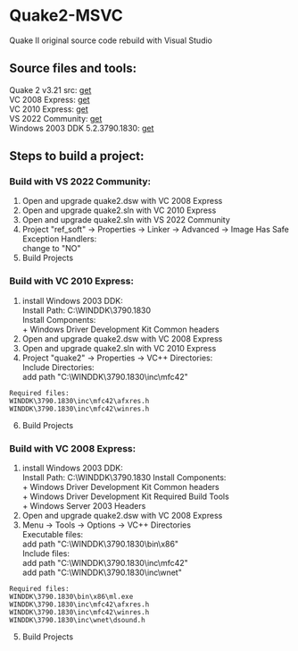 # Quake2-MSVC
Quake II original source code rebuild with Visual Studio

## Source files and tools:
Quake 2 v3.21 src: [get](https://web.archive.org/web/20151202082645/ftp://ftp.idsoftware.com/idstuff/source/q2source-3.21.zip "get")<br>
VC 2008 Express: [get](https://download.microsoft.com/download/8/B/5/8B5804AD-4990-40D0-A6AA-CE894CBBB3DC/VS2008ExpressENUX1397868.iso "get")<br>
VC 2010 Express: [get](https://web.archive.org/web/20161014172355/http://download.microsoft.com/download/1/E/5/1E5F1C0A-0D5B-426A-A603-1798B951DDAE/VS2010Express1.iso "get")<br>
VS 2022 Community: [get](https://aka.ms/vs/17/release/vs_community.exe "get")<br>
Windows 2003 DDK 5.2.3790.1830: [get](https://winworldpc.com/product/windows-sdk-ddk/2003-nt-52 "get")<br>

## Steps to build a project:
### Build with VS 2022 Community:
1) Open and upgrade quake2.dsw with VC 2008 Express
2) Open and upgrade quake2.sln with VC 2010 Express
3) Open and upgrade quake2.sln with VS 2022 Community
4) Project "ref_soft" -> Properties -> Linker -> Advanced -> Image Has Safe Exception Handlers:<br>
change to "NO"
5) Build Projects

### Build with VC 2010 Express:
1) install Windows 2003 DDK:<br>
Install Path: C:\WINDDK\3790.1830<br>
Install Components:<br>
\+ Windows Driver Development Kit Common headers<br>
2) Open and upgrade quake2.dsw with VC 2008 Express
4) Open and upgrade quake2.sln with VC 2010 Express
5) Project "quake2" -> Properties -> VC++ Directories:<br>
Include Directories:<br>
add path "C:\WINDDK\3790.1830\inc\mfc42"<br>
```
Required files:
WINDDK\3790.1830\inc\mfc42\afxres.h
WINDDK\3790.1830\inc\mfc42\winres.h
```
6) Build Projects

### Build with VC 2008 Express:
1) install Windows 2003 DDK:<br>
Install Path: C:\WINDDK\3790.1830
Install Components:<br>
\+ Windows Driver Development Kit Common headers<br>
\+ Windows Driver Development Kit Required Build Tools<br>
\+ Windows Server 2003 Headers<br>
3) Open and upgrade quake2.dsw with VC 2008 Express
4) Menu -> Tools -> Options -> VC++ Directories<br>
Executable files:<br>
add path "C:\WINDDK\3790.1830\bin\x86"<br>
Include files:<br>
add path "C:\WINDDK\3790.1830\inc\mfc42"<br>
add path "C:\WINDDK\3790.1830\inc\wnet"<br>
```
Required files:
WINDDK\3790.1830\bin\x86\ml.exe
WINDDK\3790.1830\inc\mfc42\afxres.h
WINDDK\3790.1830\inc\mfc42\winres.h
WINDDK\3790.1830\inc\wnet\dsound.h
```
5) Build Projects

